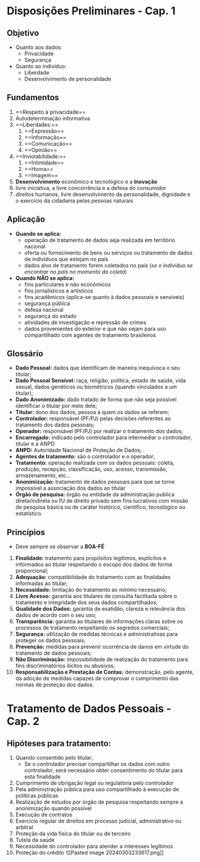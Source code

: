 # Disposições Preliminares - Cap. 1
## Objetivo
- Quanto aos dados:
	- Privacidade
	- Segurança
- Quanto ao indivíduo:
	- Liberdade
	- Desenvolvimento de personalidade

## Fundamentos
1. ==Respeito à privacidade==
2. Autodeterminação informativa
3. ==Liberdades:==
	1. ==Expressão==
	2. ==Informação==
	3. ==Comunicação==
	4. ==Opinião==
4. ==Inviolabilidade:==
	1. ==Intimidade==
	2. ==Honra==
	3. ==Imagem==
5. **Desenvolvimento** econômico e tecnológico e a **Inovação**
6. livre iniciativa, a livre concorrência e a defesa do consumidor
7. direitos humanos, livre desenvolvimento da personalidade, dignidade e o exercício da cidadania pelas pessoas naturais
## Aplicação
- **Quando se aplica:**
	- operação de tratamento de dados seja realizada em território nacional
	- oferta ou fornecimento de bens ou serviços ou tratamento de dados de indivíduos que estejam no país
	- dados alvo de tratamento forem coletados no país (*se o indivíduo se encontrar no país no momento da coleta*)
- **Quando NÃO se aplica:**
	- fins particulares e não econômicos
	- fins jornalísticos e artísticos
	- fins acadêmicos (aplica-se quanto à dados pessoais e sensíveis)
	- segurança pública
	- defesa nacional
	- segurança do estado
	- atividades de investigação e repressão de crimes
	- dados provenientes do exterior e que não sejam para uso compartilhado com agentes de tratamento brasileiros
## Glossário
- **Dado Pessoal:** dados que identificam de maneira inequívoca o seu titular;
- **Dado Pessoal Sensível:** raça, religião, política, estado de saúde, vida sexual, dados genéticos ou biométricos (quando vinculados a um titular);
- **Dado Anonimizado:** dado tratado de forma que não seja possível identificar o titular por meio dele;
- **Titular:** dono dos dados, pessoa à quem os dados se referem;
- **Controlador:** responsável (PF/PJ) pelas decisões referentes ao tratamento dos dados pessoais;
- **Operador:** responsável (PF/PJ) por realizar o tratamento dos dados;
- **Encarregado:** indicado pelo controlador para intermediar o controlador, titular e a ANPD
- **ANPD:** Autoridade Nacional de Proteção de Dados;
- **Agentes de tratamento:** são o controlador e o operador;
- **Tratamento:** operação realizada com os dados pessoais: coleta, produção, recepção, classificação, uso, acesso, transmissão, armazenamento, etc...
- **Anonimização:** tratamento de dados pessoais para que se torne impossível a associação dos dados ao titular
- **Órgão de pesquisa:** órgão ou entidade da administração publica direta/indireta ou PJ de direito privado sem fins lucrativos com missão de pesquisa básica ou de caráter histórico, científico, tecnológico ou estatístico.

## Princípios
- Deve sempre se observar a **BOA-FÉ**

1. **Finalidade:** tratamento para propósitos legítimos, explícitos e informados ao titular respeitando o escopo dos dados de forma proporcional;
2. **Adequação:** compatibilidade do tratamento com as finalidades informadas ao titular;
3. **Necessidade:** limitação do tratamento ao mínimo necessário;
4. **Livre Acesso:** garantia aos titulares de consulta facilitada sobre o tratamento e integridade dos seus dados compartilhados;
5. **Qualidade dos Dados:** garantia de exatidão, clareza e relevância dos dados de acordo com o seu uso;
6. **Transparência:** garantia ao titulares de informações claras sobre os processos de tratamento respeitando os segredos comerciais;
7. **Segurança:** utilização de medidas técnicas e administrativas para proteger os dados pessoais;
8. **Prevenção:** medidas para prevenir ocorrência de danos em virtude do tratamento de dados pessoais;
9. **Não Discriminação:** impossibilidade de realização do tratamento para fins discriminatórios ilícitos ou abusivos;
10. **Responsabilização e Prestação de Contas:** demonstração, pelo agente, da adoção de medidas capazes de comprovar o cumprimento das normas de proteção dos dados.


# Tratamento de Dados Pessoais - Cap. 2
## Hipóteses para tratamento:
1. Quando consentido pelo titular;
	* Se o controlador precisar compartilhar os dados com outro controlador, será necessário obter consentimento do titular para esta finalidade
2. Cumprimento de obrigação legal ou regulatória pelo controlador
3. Pela administração pública para uso compartilhado à execução de políticas públicas
4. Realização de estudos por órgão de pesquisa respeitando sempre a anonimização quando possível
5. Execução de contratos
6. Exercício regular de direitos em processo judicial, administrativo ou arbitral
7. Proteção da vida física do titular ou de terceiro
8. Tutela da saúde
9. Necessidade do controlador para atender a interesses legítimos
10. Proteção do crédito
![[Pasted image 20240303233617.png]]
